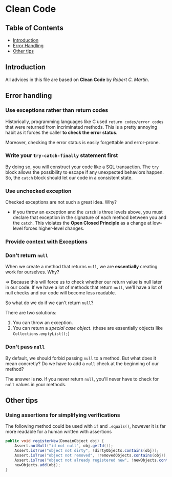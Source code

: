 # Clean Code

## Table of Contents

- [Introduction](#introduction)
- [Error Handling](#error-handling)
- [Other tips](#other-tips)

## Introduction

All advices in this file are based on **Clean Code** by *Robert C. Martin*.

## Error handling

### Use exceptions rather than return codes

Historically, programming languages like C used `return codes/error codes` that were returned from incriminated methods. This is a pretty annoying habit as it forces the caller **to check the error status**.

Moreover, checking the error status is easily forgettable and error-prone.

### Write your `try-catch-finally` statement first

By doing so, you will construct your code like a SQL transaction. The `try` block allows the possibility to escape if any unexpected behaviors happen. So, the `catch` block should let our code in a consistent state.

### Use unchecked exception

Checked exceptions are not such a great idea. Why?

- if you throw an exception and the `catch` is three levels above, you must declare that exception in the signature of each method between you and the `catch`. This violates the **Open Closed Principle** as a change at low-level forces higher-level changes.

### Provide context with Exceptions

### Don't return `null`

When we create a method that returns `null`, we are **essentially** creating work for ourselves. Why?

=> Because this will force us to check whether our return value is null later in our code. If we have a lot of methods that return `null`, we'll have a lot of null checks and our code will become less readable.

So what do we do if we can't return `null`?

There are two solutions:
1. You can throw an exception.
2. You can return a *special case object*. (these are essentially objects like `Collections.emptyList();`)

### Don't pass `null`

By default, we should forbid passing `null` to a method. But what does it mean concretly? Do we have to add a `null` check at the beginning of our method?

The answer is **no**. If you never return `null`, you'll never have to check for `null` values in your methods.

## Other tips

### Using assertions for simplifying verifications

The following method could be used with `if` and `.equals()`, 
however it is far more readable for a human written with assertions
```java
public void registerNew(DomainObject obj) {
    Assert.notNull("id not null", obj.getId());
    Assert.isTrue("object not dirty", !dirtyObjects.contains(obj));
    Assert.isTrue("object not removed", !removedObjects.contains(obj));
    Assert.isTrue("object not already registered new", !newObjects.contains(obj));
    newObjects.add(obj);
}
```